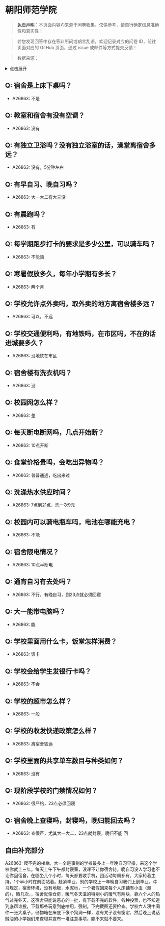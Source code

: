 # 朝阳师范学院

> [免责声明](https://colleges.chat/#_3)：本页面内容均来源于问卷收集，仅供参考，请自行确定信息准确性和真实性！

> 若您发现回答中存在答非所问或胡言乱语，欢迎记录对应的问卷 ID，前往页面对应的 GitHub 页面，通过 issue 或邮件等方式提交反馈！

> 数据来源：

<details><summary>点击展开</summary>
<ul>
<li>A26863: 匿名 (2024 年 09 月)</li>
</ul>
</details>

## Q: 宿舍是上床下桌吗？

- A26863: 不是

## Q: 教室和宿舍有没有空调？

- A26863: 没有

## Q: 有独立卫浴吗？没有独立浴室的话，澡堂离宿舍多远？

- A26863: 没有，5分钟左右

## Q: 有早自习、晚自习吗？

- A26863: 大一大二有大三没

## Q: 有晨跑吗？

- A26863: 有

## Q: 每学期跑步打卡的要求是多少公里，可以骑车吗？

- A26863: 不能骑

## Q: 寒暑假放多久，每年小学期有多长？

- A26863: 两个月

## Q: 学校允许点外卖吗，取外卖的地方离宿舍楼多远？

- A26863: 可以，不远

## Q: 学校交通便利吗，有地铁吗，在市区吗，不在的话进城要多久？

- A26863: 没地铁在市区

## Q: 宿舍楼有洗衣机吗？

- A26863: 没

## Q: 校园网怎么样？

- A26863: 差

## Q: 每天断电断网吗，几点开始断？

- A26863: 10点开断

## Q: 食堂价格贵吗，会吃出异物吗？

- A26863: 普普通通，吃出来过

## Q: 洗澡热水供应时间？

- A26863: 7点到21点，洗一次9元

## Q: 校园内可以骑电瓶车吗，电池在哪能充电？

- A26863: 不能

## Q: 宿舍限电情况？

- A26863: 10点半断电

## Q: 通宵自习有去处吗？

- A26863: 不行，有晚自习，到23点就必须回寝

## Q: 大一能带电脑吗？

- A26863: 能

## Q: 学校里面用什么卡，饭堂怎样消费？

- A26863: 饭卡

## Q: 学校会给学生发银行卡吗？

- A26863: 不会

## Q: 学校的超市怎么样？

- A26863: 一般

## Q: 学校的收发快递政策怎么样？

- A26863: 离宿舍较远

## Q: 学校里面的共享单车数目与种类如何？

- A26863: 没有

## Q: 现阶段学校的门禁情况如何？

- A26863: 很严格，23点必须回寝

## Q: 宿舍晚上查寝吗，封寝吗，晚归能回去吗？

- A26863: 查很严，尤其大一大二，23点就封寝，晚归不能 回

## 自由补充部分

A26863: 爬不完的楼梯，大一全是事别的学校最多上一年晚自习早操，来这个学校你就上三年，每天上午下午都封寝室，没课不让你宿舍待，晚自习没人学习也不让你回宿舍，在哪坐几个小时，每天都要收手机，团活动每周都有，大家轮着主持，1个半小时在前面站着。赶紧毕业，别的学校上一年晚自习我们上到毕业，牛马规定，宿舍环境，没有地板，水泥地，一个暑假回来每个人床铺有小虫（潮的），晒几次，，宿舍就像仓房，暖气冬天温的特别小的暖气有两块，靠六个人的热气过完冬天，这宿舍只能说恶心的一批，有下载不完的软件，各种投票，也不知道到底帮谁投，下载那些玩意到底啥用，强制，下完截图还要检查。学校六人寝中间件一张大桌子，储物箱在床底下像个狗洞一样，没有凳子没有窗帘，然后晚上说话贼油的小学姐们来查寝并宣布一堆注意事项，能不来就不要来。